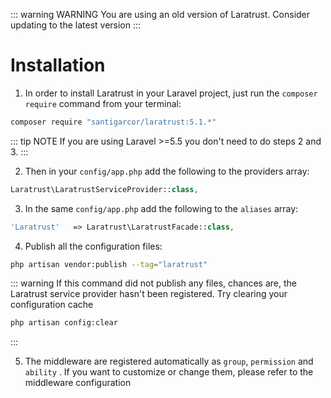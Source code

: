 ::: warning WARNING
You are using an old version of Laratrust. Consider updating to the <docs-link to="/installation.html" current-version>latest</docs-link> version
:::

# Installation

1. In order to install Laratrust in your Laravel project, just run the `composer require` command from your terminal:
```bash
composer require "santigarcor/laratrust:5.1.*"
```

::: tip NOTE
If you are using Laravel >=5.5 you don't need to do steps 2 and 3.
:::

2. Then in your `config/app.php` add the following to the providers array:
```php
Laratrust\LaratrustServiceProvider::class,
```

3. In the same `config/app.php` add the following to the `aliases` array:
```php
'Laratrust'   => Laratrust\LaratrustFacade::class,
```

4. Publish all the configuration files:
```bash
php artisan vendor:publish --tag="laratrust"
```
::: warning
If this command did not publish any files, chances are, the Laratrust service provider hasn't been registered. Try clearing your configuration cache
```bash
php artisan config:clear
```
:::

5. The <docs-link to="/usage/middleware.html">middleware</docs-link> are registered automatically as `group`, `permission` and `ability` . If you want to customize or change them, please refer to the <docs-link to="/usage/middleware.html#configuration">middleware configuration</docs-link>


